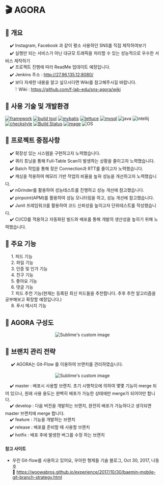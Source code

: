 # :clapper: AGORA

## :pushpin: 개요

&nbsp;&nbsp;&nbsp;&nbsp;:heavy_check_mark: Instagram, Facebook 과 같이 평소 사용하던 SNS를 직접 제작하여보기    
&nbsp;&nbsp;&nbsp;&nbsp;:heavy_check_mark: 실행만 되는 서비스가 아닌 대규모 트래픽을 처리할 수 있는 성능적으로 우수한 서비스 제작하기    
&nbsp;&nbsp;&nbsp;&nbsp;:heavy_check_mark: 프로젝트 진행에 따라 ReadMe 업데이트 예정입니다.    
&nbsp;&nbsp;&nbsp;&nbsp;:heavy_check_mark: Jenkins 주소 : http://27.96.135.12:8080/    
&nbsp;&nbsp;&nbsp;&nbsp;:heavy_check_mark: 보다 자세한 내용을 알고 싶으시다면 Wiki를 참고해주시길 바랍니다.     
&nbsp;&nbsp;&nbsp;&nbsp;&nbsp;&nbsp;&nbsp;&nbsp;❔ Wiki : https://github.com/f-lab-edu/sns-agora/wiki    


## :pushpin: 사용 기술 및 개발환경

[![framework](https://img.shields.io/badge/spring%20boot-2.2.2-yellowgreen)](https://github.com/spring-projects/spring-boot/wiki/Spring-Boot-2.2-Release-Notes) [![build tool](https://img.shields.io/badge/maven-2.5.3-orange)](https://maven.apache.org/) [![mybatis](https://img.shields.io/badge/MyBatis-3.5.4-blue)](https://mybatis.org/mybatis-3/ko/index.html) [![lettuce](https://img.shields.io/badge/lettuce-5.2.1-brightgreen)](https://lettuce.io/) [![mysql](https://img.shields.io/badge/MySQL-8.0-blue)](https://dev.mysql.com/doc/refman/8.0/en/) ![java](https://img.shields.io/badge/open--jdk-8-brightgreen) ![intellij](https://img.shields.io/badge/IntelliJ-3.0-orange) [![checkstyle](https://img.shields.io/badge/codestyle-Google%20CheckStyle-yellow)](https://checkstyle.sourceforge.io/google_style.html) [![Build Status](https://img.shields.io/badge/build-passing-green)](http://27.96.135.12:8080/job/agora-ci/job/issue%252F87/) [![image](https://img.shields.io/badge/docker-latest-lightgrey)](https://hub.docker.com/r/tax1116/agora) ![OS](https://img.shields.io/badge/ubuntu-16.04-red)   

## :pushpin: 프로젝트 중점사항

&nbsp;&nbsp;&nbsp;&nbsp;:heavy_check_mark: 확장성 있는 시스템을 구현하고자 노력했습니다.    
&nbsp;&nbsp;&nbsp;&nbsp;:heavy_check_mark: 쿼리 튜닝을 통해 Full-Table Scan이 발생하는 상황을 줄이고자 노력했습니다.    
&nbsp;&nbsp;&nbsp;&nbsp;:heavy_check_mark: Batch 작업을 통해 잦은 Connection과 RTT를 줄이고자 노력했습니다.    
&nbsp;&nbsp;&nbsp;&nbsp;:heavy_check_mark: 캐싱을 적용하여 메모리 기반 작업의 비율을 높혀 성능을 개선하고자 노력했습니다.    
&nbsp;&nbsp;&nbsp;&nbsp;:heavy_check_mark: nGrinder를 활용하여 성능테스트를 진행하고 성능 개선에 참고했습니다.    
&nbsp;&nbsp;&nbsp;&nbsp;:heavy_check_mark: pinpoint(APM)를 활용하여 성능 모니터링을 하고, 성능 개선에 참고했습니다.    
&nbsp;&nbsp;&nbsp;&nbsp;:heavy_check_mark: Junit 프레임워크를 활용하여 코드 신뢰성을 높이고자 단위테스트를 작성했습니다.    
&nbsp;&nbsp;&nbsp;&nbsp;:heavy_check_mark: CI/CD를 적용하고 자동화된 빌드와 배포를 통해 개발의 생산성을 높히기 위해 노력했습니다.    

## :pushpin: 주요 기능

&nbsp;&nbsp;&nbsp;&nbsp; 1. 피드 기능    
&nbsp;&nbsp;&nbsp;&nbsp; 2. 파일 기능    
&nbsp;&nbsp;&nbsp;&nbsp; 3. 인증 및 인가 기능    
&nbsp;&nbsp;&nbsp;&nbsp; 4. 친구 기능    
&nbsp;&nbsp;&nbsp;&nbsp; 5. 좋아요 기능    
&nbsp;&nbsp;&nbsp;&nbsp; 6. 댓글 기능    
&nbsp;&nbsp;&nbsp;&nbsp; 7. 피드 추천 기능(현재는 등록된 최신 피드들을 추천합니다. 추후 추천 알고리즘을 공부해보고 확장할 예정입니다.)    
&nbsp;&nbsp;&nbsp;&nbsp; 8. 푸시 메시지 기능    

## :pushpin: AGORA 구성도

<p align="center">
  <img src="https://user-images.githubusercontent.com/54772162/101143570-6b4b8500-365a-11eb-8b8e-64c5c756aaef.PNG?raw=true" alt="Sublime's custom image"/>
</p>

## :pushpin: 브랜치 관리 전략

&nbsp;&nbsp;&nbsp;&nbsp; :heavy_check_mark: AGORA는 Git-Flow 를 이용하여 브랜치를 관리하였습니다.

<p align="center">
  <img src="https://user-images.githubusercontent.com/54772162/101170794-45d27180-3682-11eb-8c42-6f4bf8ec73c9.PNG?raw=true" alt="Sublime's custom image"/>
</p>

&nbsp;&nbsp;&nbsp;&nbsp;:heavy_check_mark: master : 배포시 사용할 브랜치. 초기 시행착오에 의하여 몇몇 기능이 merge 되어 있으나, 원래 사용 용도는 완벽히 배포가 가능한 상태에만 merge가 되어야만 합니다.        
&nbsp;&nbsp;&nbsp;&nbsp;:heavy_check_mark: develop : 다음 버전을 개발하는 브랜치, 완전히 배포가 가능하다고 생각되면 master 브랜치에 merge 합니다.    
&nbsp;&nbsp;&nbsp;&nbsp;:heavy_check_mark: feature : 기능을 개발하는 브랜치    
&nbsp;&nbsp;&nbsp;&nbsp;:heavy_check_mark: release : 배포를 준비할 때 사용할 브랜치    
&nbsp;&nbsp;&nbsp;&nbsp;:heavy_check_mark: hotfix : 배포 후에 발생한 버그를 수정 하는 브랜치    

#### 참고 사이트

* 우린 Git-flow를 사용하고 있어요, 우아한 형제들 기술 블로그, Oct 30, 2017, 나동호  
:bookmark_tabs: https://woowabros.github.io/experience/2017/10/30/baemin-mobile-git-branch-strategy.html
